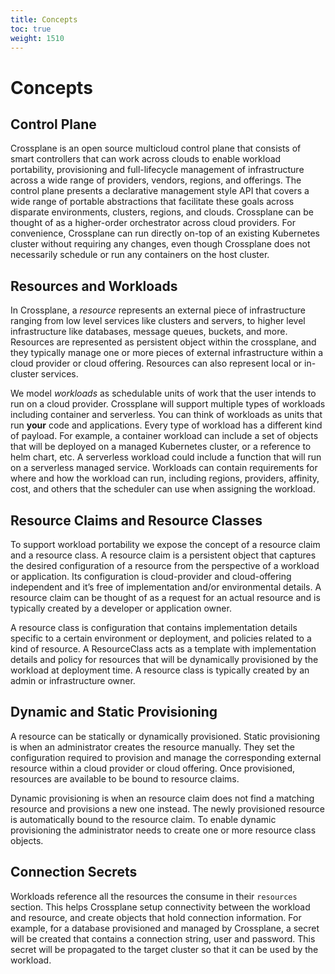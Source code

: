 ```yaml
---
title: Concepts
toc: true
weight: 1510
---
```

# Concepts

## Control Plane

Crossplane is an open source multicloud control plane that consists of smart controllers that can work across clouds to enable workload portability, provisioning and full-lifecycle management of infrastructure across a wide range of providers, vendors, regions, and offerings.
The control plane presents a declarative management style API that covers a wide range of portable abstractions that facilitate these goals across disparate environments, clusters, regions, and clouds.
Crossplane can be thought of as a higher-order orchestrator across cloud providers.
For convenience, Crossplane can run directly on-top of an existing Kubernetes cluster without requiring any changes, even though Crossplane does not necessarily schedule or run any containers on the host cluster.

## Resources and Workloads

In Crossplane, a *resource* represents an external piece of infrastructure ranging from low level services like clusters and servers, to higher level infrastructure like databases, message queues, buckets, and more.
Resources are represented as persistent object within the crossplane, and they typically manage one or more pieces of external infrastructure within a cloud provider or cloud offering.
Resources can also represent local or in-cluster services.

We model *workloads* as schedulable units of work that the user intends to run on a cloud provider.
Crossplane will support multiple types of workloads including container and serverless.
You can think of workloads as units that run **your** code and applications.
Every type of workload has a different kind of payload.
For example, a container workload can include a set of objects that will be deployed on a managed Kubernetes cluster, or a reference to helm chart, etc.
A serverless workload could include a function that will run on a serverless managed service.
Workloads can contain requirements for where and how the workload can run, including regions, providers, affinity, cost, and others that the scheduler can use when assigning the workload.


## Resource Claims and Resource Classes

To support workload portability we expose the concept of a resource claim and a resource class.
A resource claim is a persistent object that captures the desired configuration of a resource from the perspective of a workload or application.
Its configuration is cloud-provider and cloud-offering independent and it’s free of implementation and/or environmental details.
A resource claim can be thought of as a request for an actual resource and is typically created by a developer or application owner.

A resource class is configuration that contains implementation details specific to a certain environment or deployment, and policies related to a kind of resource.
A ResourceClass acts as a template with implementation details and policy for resources that will be dynamically provisioned by the workload at deployment time.
A resource class is typically created by an admin or infrastructure owner.


## Dynamic and Static Provisioning

A resource can be statically or dynamically provisioned.
Static provisioning is when an administrator creates the resource manually.
They set the configuration required to provision and manage the corresponding external resource within a cloud provider or cloud offering.
Once provisioned, resources are available to be bound to resource claims.

Dynamic provisioning is when an resource claim does not find a matching resource and provisions a new one instead.
The newly provisioned resource is automatically bound to the resource claim.
To enable dynamic provisioning the administrator needs to create one or more resource class objects.

## Connection Secrets

Workloads reference all the resources the consume in their `resources` section.
This helps Crossplane setup connectivity between the workload and resource, and create objects that hold connection information.
For example, for a database provisioned and managed by Crossplane, a secret will be created that contains a connection string, user and password.
This secret will be propagated to the target cluster so that it can be used by the workload.
